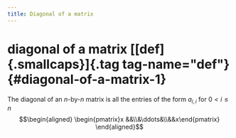 ```yaml
---
title: Diagonal of a matrix
---
```


# diagonal of a matrix [[def]{.smallcaps}]{.tag tag-name="def"} {#diagonal-of-a-matrix-1}

The diagonal of an *n*-by-*n* matrix is all the entries of the form
$a_{i,i}$ for $0 < i \leq n$ $$\begin{aligned}
  \begin{pmatrix}x &&\\&\ddots&\\&&x\end{pmatrix}
  \end{aligned}$$
